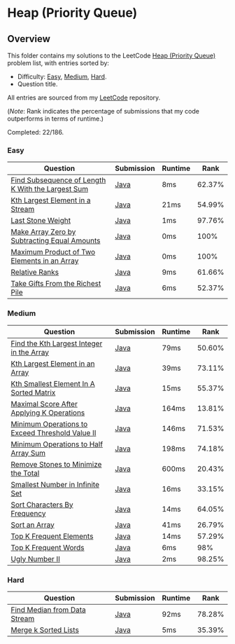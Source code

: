 # Heap (Priority Queue)

## Overview
This folder contains my solutions to the LeetCode [Heap (Priority Queue)](https://leetcode.com/problem-list/heap-priority-queue/) problem list,
with entries sorted by:
- Difficulty: [Easy](#easy), [Medium](#medium), [Hard](#hard).
- Question title.

All entries are sourced from my [LeetCode](https://github.com/shumarb/leetcode) repository.

(*Note*: Rank indicates the percentage of submissions that my code outperforms in terms of runtime.)

Completed: 22/186.

### Easy
| Question                                                                                                                                           | Submission                                                                                                            | Runtime | Rank   |
|----------------------------------------------------------------------------------------------------------------------------------------------------|-----------------------------------------------------------------------------------------------------------------------|---------|--------|
| [Find Subsequence of Length K With the Largest Sum](https://leetcode.com/problems/find-subsequence-of-length-k-with-the-largest-sum/description/)  | [Java](https://github.com/shumarb/leetcode/blob/main/submissions/java/FindSubsequenceOfLengthKWithTheLargestSum.java) | 8ms     | 62.37% |
| [Kth Largest Element in a Stream](https://leetcode.com/problems/kth-largest-element-in-a-stream/description/)                                      | [Java](https://github.com/shumarb/leetcode/blob/main/submissions/java/KthLargest.java)                                | 21ms    | 54.99% |
| [Last Stone Weight](https://leetcode.com/problems/last-stone-weight/description/)                                                                  | [Java](https://github.com/shumarb/leetcode/blob/main/submissions/java/LastStoneWeight.java)                           | 1ms     | 97.76% |
| [Make Array Zero by Subtracting Equal Amounts](https://leetcode.com/problems/make-array-zero-by-subtracting-equal-amounts/description/)            | [Java](https://github.com/shumarb/leetcode/blob/main/submissions/java//MakeArrayZeroBySubtractingEqualAmounts.java)   | 0ms     | 100%   |
| [Maximum Product of Two Elements in an Array](https://leetcode.com/problems/maximum-product-of-two-elements-in-an-array/description/)              | [Java](https://github.com/shumarb/leetcode/blob/main/submissions/java/MaximumProductOfTwoElementsInAnArray.java)      | 0ms     | 100%   |
| [Relative Ranks](https://leetcode.com/problems/relative-ranks/description/)                                                                        | [Java](https://github.com/shumarb/leetcode/blob/main/submissions/java/RelativeRanks.java)                             | 9ms     | 61.66% |
| [Take Gifts From the Richest Pile](https://leetcode.com/problems/take-gifts-from-the-richest-pile/description/)                                    | [Java](https://github.com/shumarb/leetcode/blob/main/submissions/java/TakeGiftsFromTheRichestPile.java)               | 6ms     | 52.37% |

### Medium
| Question                                                                                                                                       | Submission                                                                                                              | Runtime | Rank   |
|------------------------------------------------------------------------------------------------------------------------------------------------|-------------------------------------------------------------------------------------------------------------------------|---------|--------|
| [Find the Kth Largest Integer in the Array](https://leetcode.com/problems/find-the-kth-largest-integer-in-the-array/description/)              | [Java](https://github.com/shumarb/leetcode/blob/main/submissions/java/FindTheDuplicateNumber.java)                      | 79ms    | 50.60% |
| [Kth Largest Element in an Array](https://leetcode.com/problems/kth-largest-element-in-an-array/description/)                                  | [Java](https://github.com/shumarb/leetcode/blob/main/submissions/java/KthLargestElementInAnArray.java)                  | 39ms    | 73.11% |
| [Kth Smallest Element In A Sorted Matrix](https://leetcode.com/problems/kth-smallest-element-in-a-sorted-matrix/description/)                  | [Java](https://github.com/shumarb/leetcode/blob/main/submissions/java/KthSmallestElementInASortedMatrix.java)           | 15ms    | 55.37% |
| [Maximal Score After Applying K Operations](https://leetcode.com/problems/maximal-score-after-applying-k-operations/description/)              | [Java](https://github.com/shumarb/leetcode/blob/main/submissions/java/MaximalScoreAfterApplyingKOperations.java)        | 164ms   | 13.81% |
| [Minimum Operations to Exceed Threshold Value II](https://leetcode.com/problems/minimum-operations-to-exceed-threshold-value-ii/description/)  | [Java](https://github.com/shumarb/leetcode/blob/main/submissions/java/MinimumOperationsToExceedThresholdValueTwo.java)  | 146ms   | 71.53% |
| [Minimum Operations to Half Array Sum](https://leetcode.com/problems/minimum-operations-to-halve-array-sum/description/)                       | [Java](https://github.com/shumarb/leetcode/blob/main/submissions/java/MinimumOperationsToHalfArraySum.java)             | 198ms   | 74.18% |
| [Remove Stones to Minimize the Total](https://leetcode.com/problems/remove-stones-to-minimize-the-total/description/)                          | [Java](https://github.com/shumarb/leetcode/blob/main/submissions/java/RemoveStonesToMinimizeTheTotal.java)              | 600ms   | 20.43% |
| [Smallest Number in Infinite Set](https://leetcode.com/problems/smallest-number-in-infinite-set/description/)                                  | [Java](https://github.com/shumarb/leetcode/blob/main/submissions/java/SmallestInfiniteSet.java)                         | 16ms    | 33.15% |
| [Sort Characters By Frequency](https://leetcode.com/problems/sort-characters-by-frequency/description/)                                        | [Java](https://github.com/shumarb/leetcode/blob/main/submissions/java/SortCharactersByFrequency.java)                   | 14ms    | 64.05% |
| [Sort an Array](https://leetcode.com/problems/sort-an-array/description/)                                                                      | [Java](https://github.com/shumarb/leetcode/blob/main/submissions/java/SortAnArray.java)                                 | 41ms    | 26.79% |
| [Top K Frequent Elements](https://leetcode.com/problems/top-k-frequent-elements/description/)                                                  | [Java](https://github.com/shumarb/leetcode/blob/main/submissions/java/TopKFrequentElements.java)                        | 14ms    | 57.29% |
| [Top K Frequent Words](https://leetcode.com/problems/top-k-frequent-words/description/)                                                        | [Java](https://github.com/shumarb/leetcode/blob/main/submissions/java/TopKFrequentWords.java)                           | 6ms     | 98%    | 
| [Ugly Number II](https://leetcode.com/problems/ugly-number-ii/description/)                                                                    | [Java](https://github.com/shumarb/leetcode/blob/main/submissions/java/UglyNumberTwo.java)                               | 2ms     | 98.25% | 

### Hard
| Question                                                                                                | Submission                                                                                    | Runtime | Rank   |
|---------------------------------------------------------------------------------------------------------|-----------------------------------------------------------------------------------------------|---------|--------|
| [Find Median from Data Stream](https://leetcode.com/problems/find-median-from-data-stream/description/) | [Java](https://github.com/shumarb/leetcode/blob/main/submissions/java/MedianFinder.java)      | 92ms    | 78.28% |
| [Merge k Sorted Lists](https://leetcode.com/problems/merge-k-sorted-lists/description/)                 | [Java](https://github.com/shumarb/leetcode/blob/main/submissions/java/MergeKSortedLists.java) | 5ms     | 35.39% |

